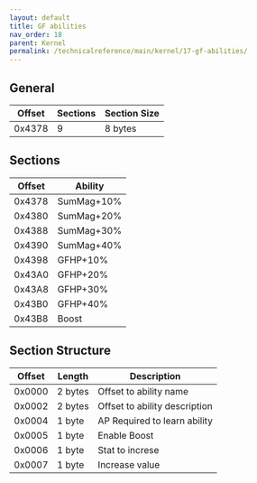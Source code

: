 ```yaml
---
layout: default
title: GF abilities
nav_order: 18
parent: Kernel
permalink: /technicalreference/main/kernel/17-gf-abilities/
---
```


## General

| Offset | Sections | Section Size |
|--------|----------|--------------|
| 0x4378 | 9        | 8 bytes      |

## Sections

| Offset | Ability    |
|--------|------------|
| 0x4378 | SumMag+10% |
| 0x4380 | SumMag+20% |
| 0x4388 | SumMag+30% |
| 0x4390 | SumMag+40% |
| 0x4398 | GFHP+10%   |
| 0x43A0 | GFHP+20%   |
| 0x43A8 | GFHP+30%   |
| 0x43B0 | GFHP+40%   |
| 0x43B8 | Boost      |

## Section Structure

| Offset | Length  | Description                   |
|--------|---------|-------------------------------|
| 0x0000 | 2 bytes | Offset to ability name        |
| 0x0002 | 2 bytes | Offset to ability description |
| 0x0004 | 1 byte  | AP Required to learn ability  |
| 0x0005 | 1 byte  | Enable Boost                  |
| 0x0006 | 1 byte  | Stat to increse               |
| 0x0007 | 1 byte  | Increase value                |
